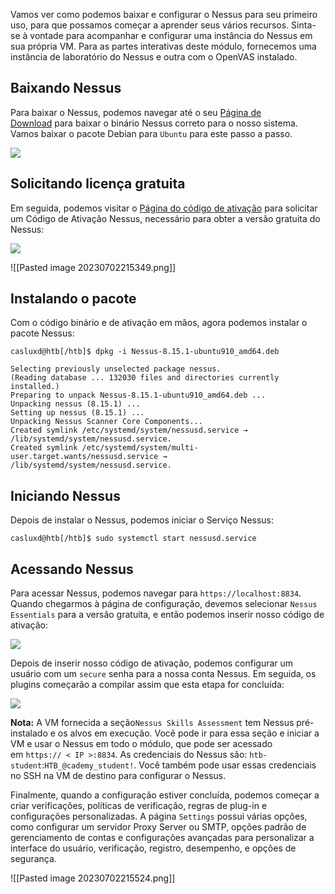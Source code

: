 Vamos ver como podemos baixar e configurar o Nessus para seu primeiro uso, para que possamos começar a aprender seus vários recursos. Sinta-se à vontade para acompanhar e configurar uma instância do Nessus em sua própria VM. Para as partes interativas deste módulo, fornecemos uma instância de laboratório do Nessus e outra com o OpenVAS instalado.

## Baixando Nessus

Para baixar o Nessus, podemos navegar até o seu [Página de Download](https://www.tenable.com/downloads/nessus?loginAttempted=true) para baixar o binário Nessus correto para o nosso sistema. Vamos baixar o pacote Debian para `Ubuntu` para este passo a passo. 

![](https://academy.hackthebox.com/storage/modules/108/openvas/deb.png)

## Solicitando licença gratuita

Em seguida, podemos visitar o [Página do código de ativação](https://www.tenable.com/products/nessus/activation-code) para solicitar um Código de Ativação Nessus, necessário para obter a versão gratuita do Nessus: 

![](https://academy.hackthebox.com/storage/modules/108/nessus/register.png)

![[Pasted image 20230702215349.png]]

## Instalando o pacote

Com o código binário e de ativação em mãos, agora podemos instalar o pacote Nessus:

```shell-session
casluxd@htb[/htb]$ dpkg -i Nessus-8.15.1-ubuntu910_amd64.deb

Selecting previously unselected package nessus.
(Reading database ... 132030 files and directories currently installed.)
Preparing to unpack Nessus-8.15.1-ubuntu910_amd64.deb ...
Unpacking nessus (8.15.1) ...
Setting up nessus (8.15.1) ...
Unpacking Nessus Scanner Core Components...
Created symlink /etc/systemd/system/nessusd.service → /lib/systemd/system/nessusd.service.
Created symlink /etc/systemd/system/multi-user.target.wants/nessusd.service → /lib/systemd/system/nessusd.service.
```

## Iniciando Nessus

Depois de instalar o Nessus, podemos iniciar o Serviço Nessus:

```shell-session
casluxd@htb[/htb]$ sudo systemctl start nessusd.service
```

## Acessando Nessus

Para acessar Nessus, podemos navegar para `https://localhost:8834`. Quando chegarmos à página de configuração, devemos selecionar `Nessus Essentials` para a versão gratuita, e então podemos inserir nosso código de ativação: 

![](https://academy.hackthebox.com/storage/modules/108/nessus/essentials.png)

Depois de inserir nosso código de ativação, podemos configurar um usuário com um `secure` senha para a nossa conta Nessus. Em seguida, os plugins começarão a compilar assim que esta etapa for concluída: 

![](https://academy.hackthebox.com/storage/modules/108/nessus/init.png)

**Nota:** A VM fornecida a seção`Nessus Skills Assessment` tem Nessus pré-instalado e os alvos em execução. Você pode ir para essa seção e iniciar a VM e usar o Nessus em todo o módulo, que pode ser acessado em `https:// < IP >:8834`. As credenciais do Nessus são: `htb-student`:`HTB_@cademy_student!`. Você também pode usar essas credenciais no SSH na VM de destino para configurar o Nessus.

Finalmente, quando a configuração estiver concluída, podemos começar a criar verificações, políticas de verificação, regras de plug-in e configurações personalizadas. A página `Settings` possui várias opções, como configurar um servidor Proxy Server ou SMTP, opções padrão de gerenciamento de contas e configurações avançadas para personalizar a interface do usuário, verificação, registro, desempenho, e opções de segurança.

![[Pasted image 20230702215524.png]]

